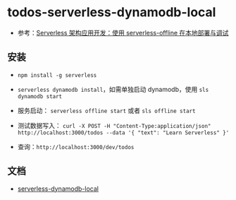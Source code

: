 # todos-serverless-dynamodb-local

- 参考：[Serverless 架构应用开发：使用 serverless-offline 在本地部署与调试](https://www.phodal.com/blog/serverless-architecture-development-serverless-offline-localhost-debug-test/)

## 安装

- `npm install -g serverless`
- `serverless dynamodb install`，如需单独启动 dynamodb，使用 `sls dynamodb start`
- 服务启动： `serverless offline start` 或者 `sls offline start`

- 测试数据写入： `curl -X POST -H "Content-Type:application/json" http://localhost:3000/todos --data '{ "text": "Learn Serverless" }'`
- 查询：`http://localhost:3000/dev/todos`

## 文档

- [serverless-dynamodb-local](https://www.npmjs.com/package/serverless-dynamodb-local)
